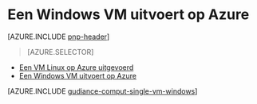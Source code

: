 <properties
   pageTitle="Met een Windows VM | Overzicht van de architectuur | Microsoft Azure"
   description="Het uitvoeren van een VM op Azure, betaling vestigen op schaalbaarheid, tolerantie beheerbaarheid en beveiliging."
   services=""
   documentationCenter="na"
   authors="MikeWasson"
   manager="roshar"
   editor=""
   tags=""/>

<tags
   ms.service="guidance"
   ms.devlang="na"
   ms.topic="article"
   ms.tgt_pltfrm="na"
   ms.workload="na"
   ms.date="10/20/2016"
   ms.author="mwasson"/>

# <a name="running-a-windows-vm-on-azure"></a>Een Windows VM uitvoert op Azure

[AZURE.INCLUDE [pnp-header](../../includes/guidance-pnp-header-include.md)]

> [AZURE.SELECTOR]
- [Een VM Linux op Azure uitgevoerd](guidance-compute-single-vm-linux.md)
- [Een Windows VM uitvoert op Azure](guidance-compute-single-vm.md)

[AZURE.INCLUDE [gudiance-comput-single-vm-windows](../../includes/guidance-compute-single-vm-windows.md)]

